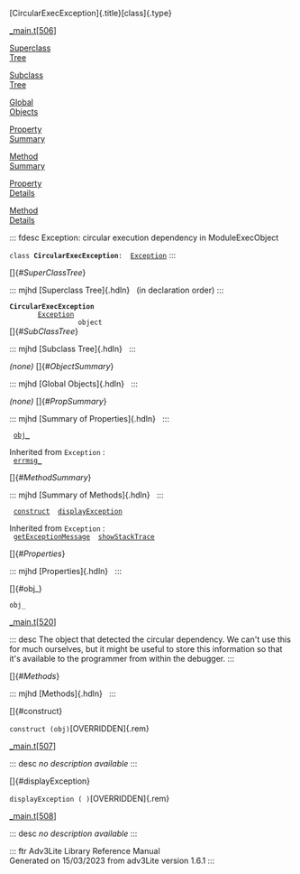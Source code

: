 [CircularExecException]{.title}[class]{.type}

[\_main.t](../file/_main.t.html)\[[506](../source/_main.t.html#506)\]

[Superclass\
Tree](#_SuperClassTree_)

[Subclass\
Tree](#_SubClassTree_)

[Global\
Objects](#_ObjectSummary_)

[Property\
Summary](#_PropSummary_)

[Method\
Summary](#_MethodSummary_)

[Property\
Details](#_Properties_)

[Method\
Details](#_Methods_)

::: fdesc
Exception: circular execution dependency in ModuleExecObject

`class `**`CircularExecException`**` :   `[`Exception`](../object/Exception.html)
:::

[]{#_SuperClassTree_}

::: mjhd
[Superclass Tree]{.hdln}   (in declaration order)
:::

**`CircularExecException`**\
`         `[`Exception`](../object/Exception.html)\
`                 object`\
[]{#_SubClassTree_}

::: mjhd
[Subclass Tree]{.hdln}  
:::

*(none)* []{#_ObjectSummary_}

::: mjhd
[Global Objects]{.hdln}  
:::

*(none)* []{#_PropSummary_}

::: mjhd
[Summary of Properties]{.hdln}  
:::

` `[`obj_`](#obj_)`  `

Inherited from `Exception` :\
` `[`errmsg_`](../object/Exception.html#errmsg_)`  `

[]{#_MethodSummary_}

::: mjhd
[Summary of Methods]{.hdln}  
:::

` `[`construct`](#construct)`  `[`displayException`](#displayException)`  `

Inherited from `Exception` :\
` `[`getExceptionMessage`](../object/Exception.html#getExceptionMessage)`  `[`showStackTrace`](../object/Exception.html#showStackTrace)`  `

[]{#_Properties_}

::: mjhd
[Properties]{.hdln}  
:::

[]{#obj_}

`obj_`

[\_main.t](../file/_main.t.html)\[[520](../source/_main.t.html#520)\]

::: desc
The object that detected the circular dependency. We can\'t use this for
much ourselves, but it might be useful to store this information so that
it\'s available to the programmer from within the debugger.
:::

[]{#_Methods_}

::: mjhd
[Methods]{.hdln}  
:::

[]{#construct}

`construct (obj)`[OVERRIDDEN]{.rem}

[\_main.t](../file/_main.t.html)\[[507](../source/_main.t.html#507)\]

::: desc
*no description available*
:::

[]{#displayException}

`displayException ( )`[OVERRIDDEN]{.rem}

[\_main.t](../file/_main.t.html)\[[508](../source/_main.t.html#508)\]

::: desc
*no description available*
:::

::: ftr
Adv3Lite Library Reference Manual\
Generated on 15/03/2023 from adv3Lite version 1.6.1
:::
